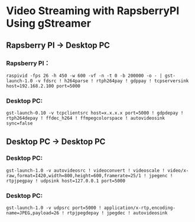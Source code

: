 
# Video Streaming with RapsberryPI Using gStreamer

## Rapsberry PI -> Desktop PC

### Rapsberry PI：
```shell
raspivid -fps 26 -h 450 -w 600 -vf -n -t 0 -b 200000 -o - | gst-launch-1.0 -v fdsrc ! h264parse ! rtph264pay ! gdppay ! tcpserversink host=192.168.2.100 port=5000
```

### Desktop PC:
```shell
gst-launch-0.10 -v tcpclientsrc host=x.x.x.x port=5000 ! gdpdepay ! rtph264depay ! ffdec_h264 ! ffmpegcolorspace ! autovideosink sync=false
```

## Desktop PC -> Desktop PC

### Desktop PC:
```shell
gst-launch-1.0 -v autovideosrc ! videoconvert ! videoscale ! video/x-raw,format=I420,width=800,height=600,framerate=25/1 ! jpegenc ! rtpjpegpay ! udpsink host=127.0.0.1 port=5000
```

### Desktop PC:
```shell
gst-launch-1.0 -v udpsrc port=5000 ! application/x-rtp,encoding-name=JPEG,payload=26 ! rtpjpegdepay ! jpegdec ! autovideosink
```

